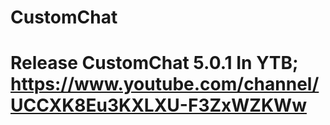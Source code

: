 # CustomChat
# Release CustomChat 5.0.1 In YTB; https://www.youtube.com/channel/UCCXK8Eu3KXLXU-F3ZxWZKWw
